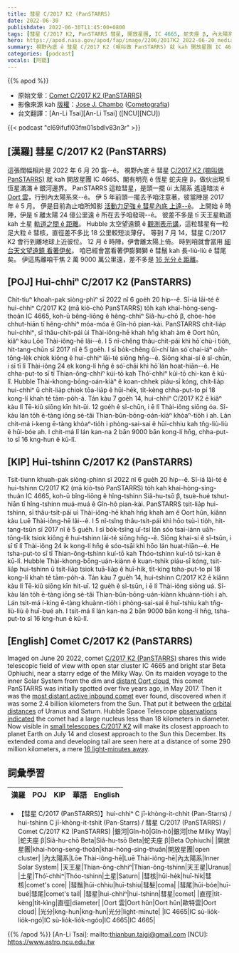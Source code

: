 ```yaml
---
title: 彗星 C/2017 K2 (PanSTARRS)
date: 2022-06-30
publishdate: 2022-06-30T11:45:00+0800
tags: [彗星 C/2017 K2, PanSTARRS 彗星, 開放星團, IC 4665, 蛇夫座 β, 內太陽系, Oort 雲, 太陽系, 彗核, 彗鬚, 彗尾, 彗星, 光分, 天王星, 土星, 直徑]
hero: https://apod.nasa.gov/apod/fap/image/2206/2017K2_2022-06-20_media1024.jpg
summary: 視野內底 ê 彗星 C/2017 K2 (嘛叫做 PanSTARRS) 就 kah 開放星團 IC 4665、閣有明亮 ê 恆星 蛇夫座 β，做伙出現 tī 恆星滿滿 ê 銀河邊界。
categories: [podcast]
vocals: [阿錕]
---
```


{{% apod %}}

- 原始文章：[Comet C/2017 K2 (PanSTARRS)](https://apod.nasa.gov/apod/ap220630.html)
- 影像來源 kah [版權][copyright]：[Jose J. Chambo](http://cometografia.es/acerca-de/contactar/) ([Cometografia](http://cometografia.es/))
- 台文翻譯：[An-Li Tsai][An-Li Tsai] ([NCU][NCU])

{{< podcast "cl69ifufl03fm01sbdlv83n3r" >}}

## [漢羅] 彗星 C/2017 K2 (PanSTARRS)
這張闊幅相片是 2022 年 6 月 20 翕--ê。
視野內底 ê 彗星 [C/2017 K2 (嘛叫做 PanSTARRS)][C/2017 K2 (PanSTARRS)] 就 kah 開放星團 IC 4665、閣有明亮 ê 恆星 蛇夫座 β，做伙出現 tī 恆星滿滿 ê 銀河邊界。
PanSTARRS 這粒彗星，是頭一擺 ùi 太陽系 遙遠暗淡 ê [Oort 雲][distant Oort cloud]，行到內太陽系來--ê。
伊 5 年前頭一擺去予咱注意著，彼當陣是 2017 年 ê 5 月。
伊是目前為止咱所知影 [活動力足強 ê 彗星內底 上遠--ê][most distant active inbound comet]。
上開始 ê 時陣，伊是 tī 離太陽 24 億公里遠 ê 所在去予咱發現--ê。
彼差不多是 tī 天王星軌道 kah 土星 [軌道之間 ê 距離][orbital distances]。
Hubble 太空望遠鏡 ê [觀測表示講][observations indicated]，這粒彗星有一粒足大粒 ê 彗核，直徑差不多比 18 公里較短淡薄仔。
等到 7 月 14，彗星 C/2017 K2 會行到離地球上近彼位。
12 月 ê 時陣，伊會離太陽上倚。
時到咱就會當用 [細台天文望遠鏡 看著伊矣][small telescopes C/2017 K2]。
咱已經會當看著伊膨獅獅 ê 彗鬚 kah 長-liù-liù ê 彗尾矣。
伊這馬離咱干焦 2 萬 9000 萬公里遠，差不多是 [16 光分 ê 距離][16 light-minutes away]。

## [POJ] Hui-chhiⁿ C/2017 K2 (PanSTARRS)
Chit-tiuⁿ khoah-pak siòng-phìⁿ sī 2022 nî 6 goe̍h 20 hip--ê.
Sī-iá lāi-té ê hui-chhiⁿ C/2017 K2 (mā kiò-chò PanSTARRS) to̍h kah khai-hòng-seng-thoân IC 4665, koh-ū bêng-liōng ê hêng-chhiⁿ Siâ-hu-chō β, chòe-hóe chhut-hiān tī hêng-chhiⁿ móa-móa ê Gîn-hô pian-kài.
PanSTARRS chit-lia̍p hui-chhiⁿ, sī thâu-chi̍t-pái ùi Thài-iông-hē khah hn̄g khah àm ê Oort hûn, kiâⁿ kàu Lōe Thài-iông-hē lâi--ê.
I 5 nî-chêng thâu-chi̍t-pái khì hō͘ chù-ì tio̍h, hit-tang-chūn sī 2017 nî ê 5 goe̍h.
I sī bo̍k-chêng ûi-chí lán só͘ chai-iáⁿ oa̍h-tōng-le̍k chiok kiông ê hui-chhiⁿ lāi-té siōng hn̄g--ê.
Siōng khai-sí ê sî-chūn, i sī tī lî Thài-iông 24 ek kong-lí hn̄g ê só͘-chāi khì hō͘ lán hoat-hiān--ê.
He chha-put-to sī tī Thian-ông-chhiⁿ kúi-tō kah Thó͘-chhiⁿ kúi-tō chi-kan ê kū-lî.
Hubble Thài-khong-bōng-oán-kiàⁿ ê koan-chhek piáu-sī kóng, chit-lia̍p hui-chhiⁿ ū chi̍t-lia̍p chiok tōa-lia̍p ê hūi-he̍k, ti̍t-kèng chha-put-to pí 18 kong-lí khah té tām-po̍h-á.
Tán kàu 7 goe̍h 14, hui-chhiⁿ C/2017 K2 ē kiâⁿ kàu lî Tē-kiû siōng kīn hit-ūi.
12 goe̍h ê sî-chūn, i ē lî Thài-iông siōng óa.
Sî-kàu lán to̍h ē-tàng iōng sè-tâi Thian-bûn-bōng-oán-kiàⁿ khòaⁿ-tio̍h i ah.
Lán chit-má í-keng ē-tàng khòaⁿ-tio̍h i phòng-sai-sai ê hūi-chhiu kah tn̂g-liù-liù ê hūi-bóe ah.
I chit-má lî lán kan-na 2 bān 9000 bān kong-lí hn̄g, chha-put-to sī 16 kng-hun ê kū-lî.

## [KIP] Hui-tshinn C/2017 K2 (PanSTARRS)
Tsit-tiunn khuah-pak siòng-phìnn sī 2022 nî 6 gue̍h 20 hip--ê.
Sī-iá lāi-té ê hui-tshinn C/2017 K2 (mā kiò-tsò PanSTARRS) to̍h kah khai-hòng-sing-thuân IC 4665, koh-ū bîng-liōng ê hîng-tshinn Siâ-hu-tsō β, tsuè-hué tshut-hiān tī hîng-tshinn muá-muá ê Gîn-hô pian-kài.
PanSTARRS tsit-lia̍p hui-tshinn, sī thâu-tsi̍t-pái uì Thài-iông-hē khah hn̄g khah àm ê Oort hûn, kiânn kàu Luē Thài-iông-hē lâi--ê.
I 5 nî-tsîng thâu-tsi̍t-pái khì hōo tsù-ì tio̍h, hit-tang-tsūn sī 2017 nî ê 5 gue̍h.
I sī bo̍k-tsîng uî-tsí lán sóo tsai-iánn ua̍h-tōng-li̍k tsiok kiông ê hui-tshinn lāi-té siōng hn̄g--ê.
Siōng khai-sí ê sî-tsūn, i sī tī lî Thài-iông 24 ik kong-lí hn̄g ê sóo-tsāi khì hōo lán huat-hiān--ê.
He tsha-put-to sī tī Thian-ông-tshinn kuí-tō kah Thóo-tshinn kuí-tō tsi-kan ê kū-lî.
Hubble Thài-khong-bōng-uán-kiànn ê kuan-tshik piáu-sī kóng, tsit-lia̍p hui-tshinn ū tsi̍t-lia̍p tsiok tuā-lia̍p ê huī-hi̍k, ti̍t-kìng tsha-put-to pí 18 kong-lí khah té tām-po̍h-á.
Tán kàu 7 gue̍h 14, hui-tshinn C/2017 K2 ē kiânn kàu lî Tē-kiû siōng kīn hit-uī.
12 gue̍h ê sî-tsūn, i ē lî Thài-iông siōng uá.
Sî-kàu lán to̍h ē-tàng iōng sè-tâi Thian-bûn-bōng-uán-kiànn khuànn-tio̍h i ah.
Lán tsit-má í-king ē-tàng khuànn-tio̍h i phòng-sai-sai ê huī-tshiu kah tn̂g-liù-liù ê huī-bué ah.
I tsit-má lî lán kan-na 2 bān 9000 bān kong-lí hn̄g, tsha-put-to sī 16 kng-hun ê kū-lî.

## [English] Comet C/2017 K2 (PanSTARRS)
Imaged on June 20 2022, comet [C/2017 K2 (PanSTARRS)][C/2017 K2 (PanSTARRS)] shares this wide telescopic field of view with open star cluster IC 4665 and bright star Beta Ophiuchi, near a starry edge of the Milky Way.
On its maiden voyage to the inner Solar System from the dim and [distant Oort cloud][distant Oort cloud], this comet PanSTARRS was initially spotted over five years ago, in May 2017.
Then it was the [most distant active inbound comet][most distant active inbound comet] ever found, discovered when it was some 2.4 billion kilometers from the Sun.
That put it between the [orbital distances][orbital distances] of Uranus and Saturn.
Hubble Space Telescope [observations indicated][observations indicated] the comet had a large nucleus less than 18 kilometers in diameter.
Now visible in [small telescopes C/2017 K2][small telescopes C/2017 K2] will make its closest approach to planet Earth on July 14 and closest approach to the Sun this December.
Its extended coma and developing tail are seen here at a distance of some 290 million kilometers, a mere [16 light-minutes away][16 light-minutes away].

## 詞彙學習

|漢羅|POJ|KIP|華語|English|
|-|-|-|-|-|
- 【彗星 C/2017 (PanSTARRS)】hui-chhiⁿ C jī-khòng-it-chhit (Pan-Starrs) / hui-tshinn C jī-khòng-it-tshit (Pan-Starrs) / 彗星 C/2017 (PanSTARRS) / Comet C/2017 K2 (PanSTARRS)
|銀河|Gîn-hô|Gîn-hô|銀河|the Milky Way|
|蛇夫座 β|Siâ-hu-chō Beta|Siâ-hu-tsō Beta|蛇夫座 β|Beta Ophiuchi|
|開放星團|khai-hòng-seng-thoân|khai-hòng-sing-thuân|開放星團|open cluster|
|內太陽系|Lōe Thài-iông-hē|Luē Thài-iông-hē|內太陽系|Inner Solar System|
|天王星|Thian-ông-chhiⁿ|Thian-ông-tshinn|天王星|Uranus|
|土星|Thó͘-chhiⁿ|Thóo-tshinn|土星|Saturn|
|彗核|hūi-he̍k|huī-hi̍k|彗核|comet's core|
|彗鬚|hūi-chhiu|huī-tshiu|彗髮|coma|
|彗尾|hūi-bóe|huī-bué|彗尾|comet's tail|
|彗星|hui-chhiⁿ|hui-tshinn|彗星|comet|
|直徑|ti̍t-kèng|ti̍t-kìng|直徑|diameter|
|Oort 雲|Oort hûn|Oort hûn|歐特雲|Oort cloud|
|光分|kng-hun|kng-hun|光分|light-minute|
|IC 4665|IC sù-lio̍k-lio̍k-ngó͘|IC sù-lio̍k-lio̍k-ngóo|IC 4665|IC 4665|

{{% /apod %}}
[An-Li Tsai]: mailto:thianbun.taigi@gmail.com
[NCU]: https://www.astro.ncu.edu.tw

[copyright]: https://apod.nasa.gov/apod/fap/lib/about_apod.html#srapply

[C/2017 K2 (PanSTARRS)]:https://en.wikipedia.org/wiki/C/2017_K2_(PanSTARRS)
[distant Oort cloud]:https://solarsystem.nasa.gov/solar-system/oort-cloud/overview/
[most distant active inbound comet]:https://hubblesite.org/contents/news-releases/2017/news-2017-40.html
[orbital distances]:https://hubblesite.org/contents/media/images/2017/40/4071-Image.html?news=true
[observations indicated]:https://ui.adsabs.harvard.edu/abs/2017ApJ...847L..19J/abstract
[small telescopes C/2017 K2]:https://earthsky.org/astronomy-essentials/large-comet-c-2017-k2-panstarrs-summer-2022/
[16 light-minutes away]:https://theskylive.com/where-is-c2017k2
